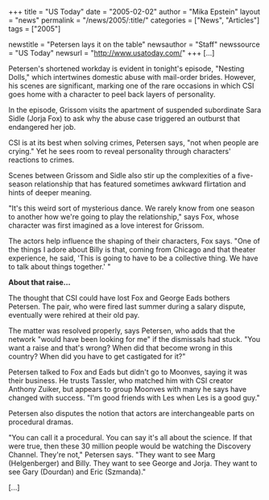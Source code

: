 +++
title = "US Today"
date = "2005-02-02"
author = "Mika Epstein"
layout = "news"
permalink = "/news/2005/:title/"
categories = ["News", "Articles"]
tags = ["2005"]

newstitle = "Petersen lays it on the table"
newsauthor = "Staff"
newssource = "US Today"
newsurl = "http://www.usatoday.com/"
+++
[...]

Petersen's shortened workday is evident in tonight's episode, "Nesting Dolls," which intertwines domestic abuse with mail-order brides. However, his scenes are significant, marking one of the rare occasions in which CSI goes home with a character to peel back layers of personality.

In the episode, Grissom visits the apartment of suspended subordinate Sara Sidle (Jorja Fox) to ask why the abuse case triggered an outburst that endangered her job.

CSI is at its best when solving crimes, Petersen says, "not when people are crying." Yet he sees room to reveal personality through characters' reactions to crimes.

Scenes between Grissom and Sidle also stir up the complexities of a five-season relationship that has featured sometimes awkward flirtation and hints of deeper meaning.

"It's this weird sort of mysterious dance. We rarely know from one season to another how we're going to play the relationship," says Fox, whose character was first imagined as a love interest for Grissom.

The actors help influence the shaping of their characters, Fox says. "One of the things I adore about Billy is that, coming from Chicago and that theater experience, he said, 'This is going to have to be a collective thing. We have to talk about things together.' "

**About that raise...**

The thought that CSI could have lost Fox and George Eads bothers Petersen. The pair, who were fired last summer during a salary dispute, eventually were rehired at their old pay.

The matter was resolved properly, says Petersen, who adds that the network "would have been looking for me" if the dismissals had stuck. "You want a raise and that's wrong? When did that become wrong in this country? When did you have to get castigated for it?"

Petersen talked to Fox and Eads but didn't go to Moonves, saying it was their business. He trusts Tassler, who matched him with CSI creator Anthony Zuiker, but appears to group Moonves with many he says have changed with success. "I'm good friends with Les when Les is a good guy."

Petersen also disputes the notion that actors are interchangeable parts on procedural dramas.

"You can call it a procedural. You can say it's all about the science. If that were true, then these 30 million people would be watching the Discovery Channel. They're not," Petersen says. "They want to see Marg (Helgenberger) and Billy. They want to see George and Jorja. They want to see Gary (Dourdan) and Eric (Szmanda)."

[...]

